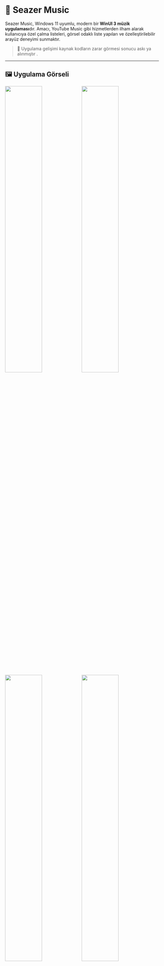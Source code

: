 # 🎵 Seazer Music

Seazer Music, Windows 11 uyumlu, modern bir **WinUI 3 müzik uygulaması**dır. Amacı, YouTube Music gibi hizmetlerden ilham alarak kullanıcıya özel çalma listeleri, görsel odaklı liste yapıları ve özelleştirilebilir arayüz deneyimi sunmaktır.

> 🚧 Uygulama gelişimi kaynak kodların zarar görmesi sonucu askı ya alınmıştır .

---

## 🖼️ Uygulama Görseli

<p float="left">
  <img src="https://github.com/user-attachments/assets/a62190c6-3bd5-4177-bb49-551831a0f8eb" width="49%" />
  <img src="https://github.com/user-attachments/assets/b41858c9-384e-4626-ae21-2b96fa8805ec" width="49%" />
</p>

<p float="left">
  <img src="https://github.com/user-attachments/assets/54bd1ae4-d5b1-4a04-9401-f52e6d679d8a" width="49%" />
  <img src="https://github.com/user-attachments/assets/c0e1be12-b6e0-4a22-96b8-13ef7f4438af" width="49%" />
</p>

<p float="left">
  <img src="https://github.com/user-attachments/assets/3db935e6-7177-4884-bb7a-a080f4a09d78" width="49%" />
  <img src="https://github.com/user-attachments/assets/369ad9bd-7de9-4e1c-90e3-0b49b184412e" width="49%" />
</p>

<p float="left">
  <img src="https://github.com/user-attachments/assets/231ac5ce-ffcb-457c-8722-28379187480e" width="49%" />
  <img src="https://github.com/user-attachments/assets/fd28aa44-521a-4b4c-94a7-bb3e04fd03fa" width="49%" />
</p>

<p float="left">
  <img src="https://github.com/user-attachments/assets/9dc4e19b-0030-4b65-9b97-873b0d14cde4" width="49%" />
  <img src="https://github.com/user-attachments/assets/df027c16-ba58-4048-b66f-367147a1f45f" width="49%" />
</p>


---

## 🚀 Özellikler (planlanan ve mevcut)

- [x] WinUI 3 ile modern arayüz
- [x] YouTube Music API ile entegrasyon  
- [x] MVVM mimarisi desteği
- [x] Özel `UserControl` yapıları ile modüler tasarım
- [ ] Gerçek zamanlı müzik akışı
- [ ] Favorilere ekleme ve öneri algoritması
- [x] Firebase Realtime Database desteği
- [x] Çoklu tema (karanlık & aydınlık)

---

## 🛠️ Teknolojiler

- .NET 8
- WinUI 3
- MVVM (Model-View-ViewModel)
- XAML
- C#

---

## 📦 Kurulum (Geliştiriciler İçin)

```bash
git clone https://github.com/kullaniciadi/seazer-music.git
cd seazer-music
